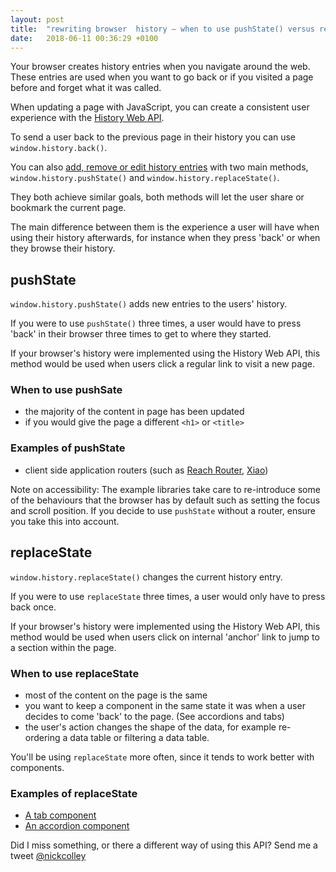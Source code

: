 ```yaml
---
layout: post
title:  "rewriting browser  history – when to use pushState() versus replaceState()"
date:   2018-06-11 00:36:29 +0100
---
```


Your browser creates history entries when you navigate around the web.
These entries are used when you want to go back or if you visited a page before and forget what it was called.

When updating a page with JavaScript, you can create a consistent user experience with the [History Web API](https://developer.mozilla.org/en-US/docs/Web/API/History_API).

To send a user back to the previous page in their history you can use `window.history.back()`.

You can also [add, remove or edit history  entries](https://developer.mozilla.org/en-US/docs/Web/API/History_API#Adding_and_modifying_history_entries) with two main methods, `window.history.pushState()` and `window.history.replaceState()`.

They both achieve similar goals, both methods will let the user share or bookmark the current page.

The main difference between them is the experience a user will have when using their history afterwards, for instance when they press 'back' or when they browse their history.

## pushState

`window.history.pushState()` adds new entries to the users' history.

If you were to use `pushState()` three times, a user would have to press 'back' in their browser three times to get to where they started.

If your browser's history were implemented using the History Web API, this method would be used when users click a regular link to visit a new page.

### When to use pushSate

- the majority of the content in page has been updated
- if you would give the page a different `<h1>` or `<title>`

### Examples of pushState

- client side application routers (such as [Reach Router](https://reach.tech/router), [Xiao](https://heydon.github.io/xiao/))

Note on accessibility: The example libraries take care to re-introduce some of the behaviours that the browser has by default such as setting the focus and scroll position. If you decide to use `pushState` without a router, ensure you take this into account.

## replaceState

`window.history.replaceState()` changes the current history entry.

If you were to use `replaceState` three times, a user would only have to press back once.

If your browser's history were implemented using the History Web API, this method would be used when users click on internal 'anchor' link to jump to a section within the page.

### When to use replaceState

- most of the content on the page is the same
- you want to keep a component in the same state it was when a user decides to come 'back' to the page. (See accordions and tabs)
- the user's action changes the shape of the data, for example re-ordering a data table or filtering a data table.

You'll be using `replaceState` more often, since it tends to work better with components.

### Examples of replaceState

- [A tab component](https://inclusive-components.design/tabbed-interfaces/)
- [An accordion component](https://inclusive-components.design/collapsible-sections/)

Did I miss something, or there a different way of using this API? Send me a tweet [@nickcolley](https://twitter.com/nickcolley)
